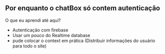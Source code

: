 ## Por enquanto o chatBox só contem autenticação

O que eu aprendi até aqui?
- Autenticação com firebase
- Usar um pouco do Realtime database
- pude colocar o context em prática (Distribuir informações do usuário para todo o site)
